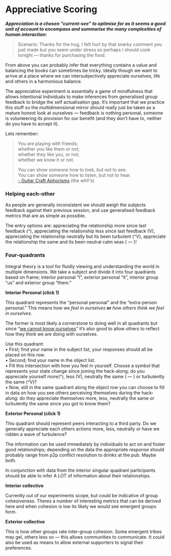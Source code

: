 # Appreciative Scoring

_**Appreciation is a chosen “current-see” to optimise for as it seems a good unit of account to encompass and summarise the many complexities of human interaction:**_

> Scenario: Thanks for the hug, I felt hurt by that snarky comment you just made but you seem under stress so perhaps I should cook tonight — thanks for purchasing the food.

From above you can probably infer that everything contains a value and balancing the books can sometimes be tricky. Ideally though we want to arrive at a place where we can intersubjectively appreciate ourselves, life and others in a harmonious balance.

The appreciative experiment is essentially a game of mindfulness that allows intentional individuals to make inferences from generalised group feedback to bridge the self actualisation gap. It’s important that we practice this stuff so the multidimensional mirror should really just be taken as a mature honest look at ourselves — feedback is nothing personal, someone is volunteering its provision for our benefit (and they don’t have to, neither do you have to accept it).

Lets remember:

> You are playing with friends;\
> whether you like them or not;\
> whether they like you, or not;\
> whether we know it or not.
>
> You can show someone how to look, but not to see.\
> You can show someone how to listen, but not to hear.\
> [- Guitar Craft Aphorisms](https://www.dgmlive.com/in-depth/guitar-craft-aphorisms) (the whY’s)

### Helping each-other

As people are generally inconsistent we should weigh the subjects feedback against their previous session, and use generalised feedback metrics that are as simple as possible.

The entry options are: appreciating the relationship more since last feedback (^), appreciating the relationship less since last feedback (V), appreciating the relationship neutrally but its been turbulent (^V), appreciate the relationship the same and its been neutral calm seas ( — )!

### Four-quadrants

Integral theory is a tool for fluidly viewing and understanding the world in multiple dimensions. We take a subject and divide it into four quadrants based on frame; interior personal “I”, exterior personal “it”, interior group “us” and exterior group “them.”&#x20;

**Interior Personal (click 1)**

This quadrant represents the “personal personal” and the “extra-person personal.” This means how we _feel in ourselves_ **or** _how others think we feel in ourselves._

The former is most likely a cornerstone to doing well in all quadrants but since “[we cannot know ourselves](https://www.youtube.com/watch?v=kjrUOlK2714\&feature=youtu.be\&t=61)” it’s also good to allow others to reflect how they think we are doing with ourselves.

Use this quadrant:\
• First; find your name in the subject list, your responses should all be placed on this row.\
• Second; find your name in the object list.\
• Fill this intersection with how you feel in yourself. Choose a symbol that represents your state change since joining the hack-along; do you appreciate yourself more(^), less (V), neutrally the same ( — ) or turbulently the same (^V)?\
• Now, still in the same quadrant along the object row you can choose to fill in data on how you see others perceiving themselves during the hack-along: do they appreciate themselves more, less, neutrally the same or turbulently the same since you got to know them?

**Exterior Personal (click 1)**

This quadrant should represent peers interacting to a third party. Do we generally appreciate each others actions more, less, neutrally or have we ridden a wave of turbulence?

The information can be used immediately by individuals to act on and foster good relationships; depending on the data the appropriate response should probably range from p2p conflict resolution to drinks at the pub. Maybe both.

In conjunction with data from the interior singular quadrant participants should be able to infer A LOT of information about their relationships.

**Interior collective**

Currently out of our experiments scope, but could be indicative of group cohesiveness. Theres a number of interesting metrics that can be derived here and when cohesion is low its likely we would see emergent groups form.

**Exterior collective**

This is how other groups rate inter-group cohesion. Some emergent tribes may gel, others less so — this allows communities to communicate. It could also be used as means to allow external supporters to signal their preferences.
